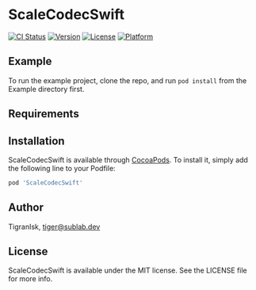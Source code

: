 # ScaleCodecSwift

[![CI Status](https://img.shields.io/travis/TigranIsk/ScaleCodecSwift.svg?style=flat)](https://travis-ci.org/TigranIsk/ScaleCodecSwift)
[![Version](https://img.shields.io/cocoapods/v/ScaleCodecSwift.svg?style=flat)](https://cocoapods.org/pods/ScaleCodecSwift)
[![License](https://img.shields.io/cocoapods/l/ScaleCodecSwift.svg?style=flat)](https://cocoapods.org/pods/ScaleCodecSwift)
[![Platform](https://img.shields.io/cocoapods/p/ScaleCodecSwift.svg?style=flat)](https://cocoapods.org/pods/ScaleCodecSwift)

## Example

To run the example project, clone the repo, and run `pod install` from the Example directory first.

## Requirements

## Installation

ScaleCodecSwift is available through [CocoaPods](https://cocoapods.org). To install
it, simply add the following line to your Podfile:

```ruby
pod 'ScaleCodecSwift'
```

## Author

TigranIsk, tiger@sublab.dev

## License

ScaleCodecSwift is available under the MIT license. See the LICENSE file for more info.
